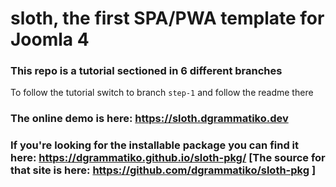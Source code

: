 # sloth, the first SPA/PWA template for Joomla 4

### This repo is a tutorial sectioned in 6 different branches

To follow the tutorial switch to branch `step-1` and follow the readme there

### The online demo is here: https://sloth.dgrammatiko.dev

### If you're looking for the installable package you can find it here: https://dgrammatiko.github.io/sloth-pkg/ [The source for that site is here: https://github.com/dgrammatiko/sloth-pkg ]

